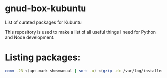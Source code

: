 # gnud-box-kubuntu
List of curated packages for Kubuntu

This repository is used to make a list of all useful things I need for Python and Node development.

# Listing packages:

```bash
comm -23 <(apt-mark showmanual | sort -u) <(gzip -dc /var/log/installer/initial-status.gz | sed -n 's/^Package: //p' | sort -u)
```
